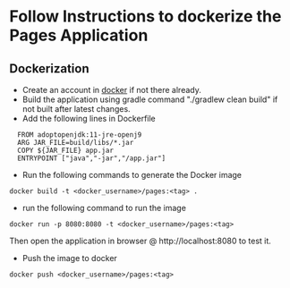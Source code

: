 # Follow Instructions to dockerize  the Pages Application

## Dockerization
- Create an account in [docker](https://hub.docker.com/) if not there already.
- Build the application using gradle command "./gradlew clean build" if not built after latest changes.
- Add the following lines in Dockerfile
```shell script
  FROM adoptopenjdk:11-jre-openj9
  ARG JAR_FILE=build/libs/*.jar
  COPY ${JAR_FILE} app.jar
  ENTRYPOINT ["java","-jar","/app.jar"]
```
- Run the following commands to generate the Docker image
```shell script
docker build -t <docker_username>/pages:<tag> .
``` 
- run the following command to run the image
```shell script
docker run -p 8080:8080 -t <docker_username>/pages:<tag>
```
Then open the application in browser @ http://localhost:8080 to test it.

- Push the image to docker
```shell script
docker push <docker_username>/pages:<tag>
```

